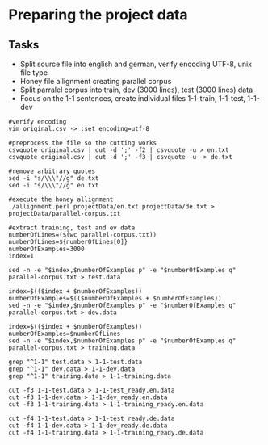 # Preparing the project data 

## Tasks
 * Split source file into english and german, verify encoding UTF-8, unix file type
 * Honey file allignment creating parallel corpus
 * Split parralel corpus into train, dev (3000 lines), test (3000 lines) data
 * Focus on the 1-1 sentences, create individual files 1-1-train, 1-1-test, 1-1-dev

```
#verify encoding
vim original.csv -> :set encoding=utf-8

#preprocess the file so the cutting works
csvquote original.csv | cut -d ';' -f2 | csvquote -u > en.txt
csvquote original.csv | cut -d ';' -f3 | csvquote -u  > de.txt

#remove arbitrary quotes
sed -i "s/\\\"//g" de.txt
sed -i "s/\\\"//g" en.txt

#execute the honey allignment
./allignment.perl projectData/en.txt projectData/de.txt > projectData/parallel-corpus.txt

#extract training, test and ev data
numberOfLines=($(wc parallel-corpus.txt))
numberOfLines=${numberOfLines[0]}
numberOfExamples=3000
index=1

sed -n -e "$index,$numberOfExamples p" -e "$numberOfExamples q" parallel-corpus.txt > test.data

index=$(($index + $numberOfExamples))
numberOfExamples=$(($numberOfExamples + $numberOfExamples))
sed -n -e "$index,$numberOfExamples p" -e "$numberOfExamples q" parallel-corpus.txt > dev.data

index=$(($index + $numberOfExamples))
numberOfExamples=$numberOfLines
sed -n -e "$index,$numberOfExamples p" -e "$numberOfExamples q" parallel-corpus.txt > training.data

grep "^1-1" test.data > 1-1-test.data
grep "^1-1" dev.data > 1-1-dev.data
grep "^1-1" training.data > 1-1-training.data

cut -f3 1-1-test.data > 1-1-test_ready.en.data
cut -f3 1-1-dev.data > 1-1-dev_ready.en.data
cut -f3 1-1-training.data > 1-1-training_ready.en.data

cut -f4 1-1-test.data > 1-1-test_ready.de.data
cut -f4 1-1-dev.data > 1-1-dev_ready.de.data
cut -f4 1-1-training.data > 1-1-training_ready.de.data

```
